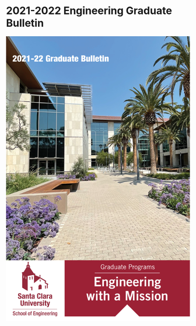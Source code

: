 # 2021-2022 Engineering Graduate Bulletin

![](.gitbook/assets/graduate-bulletin-cover-2021%20%281%29.jpg)


